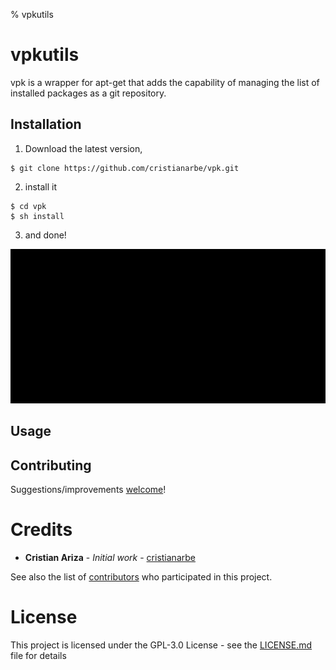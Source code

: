 % vpkutils
# vpkutils

vpk is a wrapper for apt-get that adds the capability of managing the list of installed packages as a git repository.

## Installation

1. Download the latest version,

```
$ git clone https://github.com/cristianarbe/vpk.git
```

2. install it

```
$ cd vpk
$ sh install
```

3. and done!

![img](gifs/installing.gif)

## Usage

<!-- TODO(0): complete this -->

## Contributing

Suggestions/improvements [welcome](https://github.com/cristianarbe/vpk/issues)!

# Credits

- **Cristian Ariza** - _Initial work_ - [cristianarbe](https://github.com/cristianarbe)

See also the list of [contributors](https://github.com/cristianarbe/gnad/contributors) who participated in this project.

# License

This project is licensed under the GPL-3.0 License - see the [LICENSE.md](LICENSE.md) file for details
